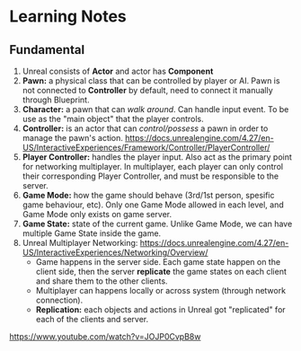 # Learning Notes

## Fundamental

1. Unreal consists of **Actor** and actor has **Component**
2. **Pawn:** a physical class that can be controlled by player or AI. Pawn is
   not connected to **Controller** by default, need to connect it manually
   through Blueprint. 
3. **Character:** a pawn that can _walk around_. Can handle input event. To be
   use as the "main object" that the player controls.
4. **Controller:** is an actor that can _control/possess_ a pawn in order to
   manage the pawn's action. https://docs.unrealengine.com/4.27/en-US/InteractiveExperiences/Framework/Controller/PlayerController/
5. **Player Controller:** handles the player input. Also act as the primary
   point for networking multiplayer. In multiplayer, each player can only
   control their corresponding Player Controller, and must be responsible to
   the server.
6. **Game Mode:** how the game should behave (3rd/1st person, spesific game
   behaviour, etc). Only one Game Mode allowed in each level, and Game Mode
   only exists on game server.
7. **Game State:** state of the current game. Unlike Game Mode, we can have
   multiple Game State inside the game.
8. Unreal Multiplayer Networking: https://docs.unrealengine.com/4.27/en-US/InteractiveExperiences/Networking/Overview/
    - Game happens in the server side. Each game state happen on the client
      side, then the server **replicate** the game states on each client and
      share them to the other clients.
    - Multiplayer can happens locally or across system (through network
      connection).
    - **Replication:** each objects and actions in Unreal got "replicated" for
      each of the clients and server.

https://www.youtube.com/watch?v=JOJP0CvpB8w
